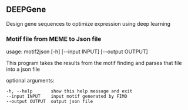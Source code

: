 ## DEEPGene 
Design gene sequences to optimize expression using deep learning

### Motif file from MEME to Json file

usage: motif2json [-h] [--input INPUT] [--output OUTPUT]

This program takes the results from the motif finding and parses that file
into a json file

optional arguments:
    
    -h, --help       show this help message and exit
    --input INPUT    input motif generated by FIMO
    --output OUTPUT  output json file



<!-- 1. python setup.py sdist -->
<!-- 2. python setup.py bdist_wheel --universal -->

<!-- 3. twine upload --repository-url https://test.pypi.org/legacy/ dist/* -->